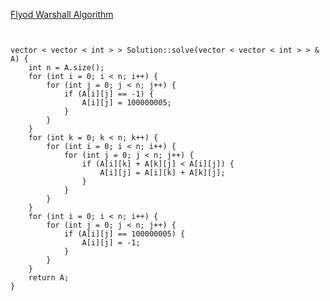 [Flyod Warshall Algorithm](https://www.scaler.com/academy/mentee-dashboard/class/46137/assignment/problems/4699?navref=cl_tt_lst_nm)


```


vector < vector < int > > Solution::solve(vector < vector < int > > & A) {
    int n = A.size();
    for (int i = 0; i < n; i++) {
        for (int j = 0; j < n; j++) {
            if (A[i][j] == -1) {
                A[i][j] = 100000005;
            }
        }
    }
    for (int k = 0; k < n; k++) {
        for (int i = 0; i < n; i++) {
            for (int j = 0; j < n; j++) {
                if (A[i][k] + A[k][j] < A[i][j]) {
                    A[i][j] = A[i][k] + A[k][j];
                }
            }
        }
    }
    for (int i = 0; i < n; i++) {
        for (int j = 0; j < n; j++) {
            if (A[i][j] == 100000005) {
                A[i][j] = -1;
            }
        }
    }
    return A;
}



```
